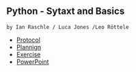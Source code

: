 ## Python - Sytaxt and Basics

`by Ian Raschle / Luca Jones /Leo Röttele`

- [Protocol](./docs/README_PROTOCOL.md)
- [Plannign](./docs/README_PLANNING.md)
- [Exercise](./docs/README_EXERCISE.md)
- [PowerPoint](https://bbwch-my.sharepoint.com/:p:/g/personal/leo_roettele_lernende_bbw_ch/Ee69v7larEhBjQg43e-H6-gB9-qD5Rb7L-ITMFvC6QfMow)
